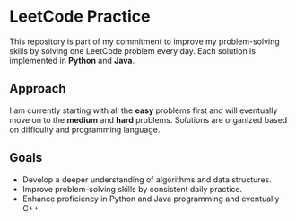 # LeetCode Practice

This repository is part of my commitment to improve my problem-solving skills by solving one LeetCode problem every day. Each solution is implemented in **Python** and **Java**.

## Approach

I am currently starting with all the **easy** problems first and will eventually move on to the **medium** and **hard** problems. Solutions are organized based on difficulty and programming language.

## Goals

- Develop a deeper understanding of algorithms and data structures.
- Improve problem-solving skills by consistent daily practice.
- Enhance proficiency in Python and Java programming and eventually C++
